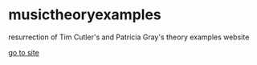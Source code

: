 # musictheoryexamples
resurrection of Tim Cutler's and Patricia Gray's theory examples website

[go to site](https://meganlavengood.github.io/musictheoryexamples/)